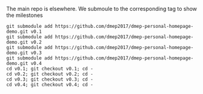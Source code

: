 The main repo is elsewhere. We submoule to the corresponding tag to show the milestones

```
git submodule add https://github.com/dmep2017/dmep-personal-homepage-demo.git v0.1
git submodule add https://github.com/dmep2017/dmep-personal-homepage-demo.git v0.2
git submodule add https://github.com/dmep2017/dmep-personal-homepage-demo.git v0.3
git submodule add https://github.com/dmep2017/dmep-personal-homepage-demo.git v0.4
cd v0.1; git checkout v0.1; cd -
cd v0.2; git checkout v0.2; cd -
cd v0.3; git checkout v0.3; cd -
cd v0.4; git checkout v0.4; cd -
```

